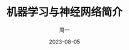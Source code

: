 ---
title: 机器学习与神经网络简介
author: 周一
date: '2023-08-05'
categories:
  - 人工智能
tags:
  - 机器学习
sidebar: 'auto'
---